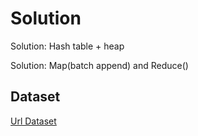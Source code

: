 
# Solution

Solution: Hash table + heap

Solution: Map(batch append) and Reduce()


## Dataset

[Url Dataset](https://www.kaggle.com/teseract/urldataset)

